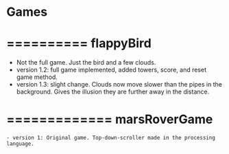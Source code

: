Games
=====

==========
flappyBird
==========
   - Not the full game. Just the bird and a few clouds.
   - version 1.2: full game implemented, added towers, score, and reset game method. 
   - version 1.3: slight change. Clouds now move slower than the pipes in the background. Gives the illusion they are          further away in the distance.

=============
marsRoverGame
=============
    - version 1: Original game. Top-down-scroller made in the processing language. 
